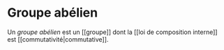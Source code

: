 # Groupe abélien
Un _groupe abélien_ est un [[groupe]] dont la [[loi de composition interne]] est [[commutativité|commutative]].
